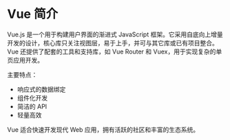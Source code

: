 # Vue 简介

Vue.js 是一个用于构建用户界面的渐进式 JavaScript 框架。它采用自底向上增量开发的设计，核心库只关注视图层，易于上手，并可与其它库或已有项目整合。Vue 还提供了配套的工具和支持库，如 Vue Router 和 Vuex，用于实现复杂的单页应用开发。

主要特点：

- 响应式的数据绑定
- 组件化开发
- 简洁的 API
- 轻量高效

Vue 适合快速开发现代 Web 应用，拥有活跃的社区和丰富的生态系统。